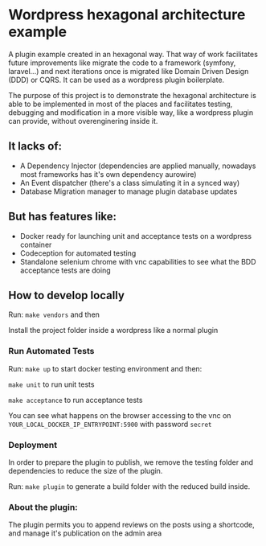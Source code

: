 # Wordpress hexagonal architecture example

A plugin example created in an hexagonal way. That way of work facilitates future improvements like migrate the code to 
a framework (symfony, laravel...) and next iterations once is migrated like Domain Driven Design (DDD) or CQRS. It can be
used as a wordpress plugin boilerplate.

The purpose of this project is to demonstrate the hexagonal architecture is able to be implemented in most of the places and
facilitates testing, debugging and modification in a more visible way, like a wordpress plugin can provide, without overenginering inside it.

## It lacks of:

* A Dependency Injector (dependencies are applied manually, nowadays most frameworks has it's own dependency aurowire)
* An Event dispatcher (there's a class simulating it in a synced way)
* Database Migration manager to manage plugin database updates

## But has features like:

* Docker ready for launching unit and acceptance tests on a wordpress container
* Codeception for automated testing
* Standalone selenium chrome with vnc capabilities to see what the BDD acceptance tests are doing

## How to develop locally

Run: ```make vendors``` and then

Install the project folder inside a wordpress like a normal plugin

### Run Automated Tests

Run: ```make up``` to start docker testing environment and then:

```make unit``` to run unit tests

```make acceptance``` to run acceptance tests

You can see what happens on the browser accessing to the vnc on ```YOUR_LOCAL_DOCKER_IP_ENTRYPOINT:5900``` with password ```secret```


### Deployment

In order to prepare the plugin to publish, we remove the testing folder and dependencies to reduce the size of the plugin.

Run: ```make plugin``` to generate a build folder with the reduced build inside.


### About the plugin:

The plugin permits you to append reviews on the posts using a shortcode, and manage it's publication on the admin area


